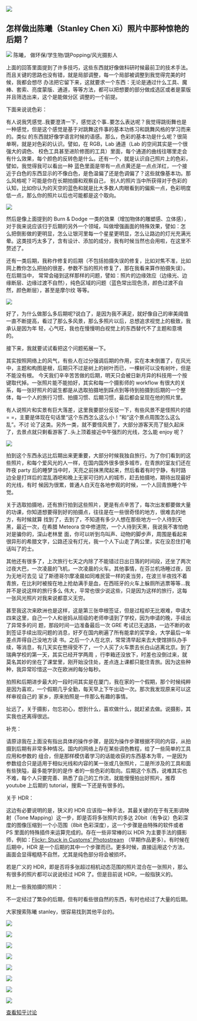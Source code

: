 ![](http://p3.zhimg.com/6e/d1/6ed1a7d326f24fc8349db1216e94395d.jpg)

## 怎样做出陈曦（Stanley Chen Xi）照片中那种惊艳的后期？

![](http://p2.zhimg.com/69/e7/69e7dfd29_is.jpg) 陈曦， 做环保/学生物/跳Popping/风光摄影人

上面的回答里面提到了许多技巧，这些东西就好像做科研时候最前卫的技术手法。而且关键的思路也没有错，就是局部调整，每一个局部被调整到我觉得完美的时候，我都会想尽
办法把它留下来，这就要求一个东西：无论是通过什么工具、魔棒、套索、亮度蒙版、通道，等等方法，都可以把想要的部分做成选区或者是蒙版并且筛选出来，这个是能做分区
调整的一个前提。

下面来说说色彩：

有人说我凭感觉..我要澄清一下，感觉这个事..要怎么表达呢？我觉得跳街舞也是一种感觉，但是这个感觉是基于对跳舞这件事的基本功练习和跳舞风格的学习而来的。类似
的东西就好像学语言时候的语感。那么，色彩的基本功是什么呢？很简单啊，就是对色彩的认识。譬如，在 RGB，Lab 通道（Lab 的空间其实是一个很强大的调色、
校色工具甚至进阶修图的工具）里面，每个通道的曲线往哪里走会有什么效果，每个颜色的反转色是什么。还有一个，就是认识自己照片上的色彩，譬如，我觉得我可以看出一种
蓝色里面是带有一点点黄还是一点点洋红，一个接近于白色的东西显示的不像白色，是色温偏了还是色调偏了？这些就像基本功。那么风格呢？可能是你在长期拍摄和观察自己，
别人的照片当中所获得对于色彩的认知，比如你认为的天空的蓝色和就是比大多数人肉眼看到的偏紫一点，色彩明度低一点，那么你的照片以后也可能都是这个取向。

![](http://p4.zhimg.com/98/7a/987a3654819b140cec7a991cd65c8c5e_m.jpg)

然后是像上面提到的 Burn & Dodge 一类的效果（增加物体的雕塑感、立体感），对于我来说应该归于后期的另外一个领域，叫做增强画面的特殊效果，譬如：怎
么把倒影做的更明显，怎么让银河里每一个星星更明显，怎么让路边的灯光充满光晕。这类技巧太多了，含有设计、添加的成分，我有时候当然也会用啦，在这里不赘述了。

还有一类后期，我称作修复的后期（不包括拍摄失误的修复，比如对焦不准，比如网上教你怎么把拍的很差，参数不当的照片修复了，那在我看来算作拍摄失误）。在后期当中，
常常会碰到这样那样的问题，譬如：照片的边缘效应（边缘光、边缘断层、边缘过渡不自然），纯色区域的问题（蓝色常出现色渍，颜色过渡不自然，颜色断层），甚至是摩尔纹
等等。

![](http://p2.zhimg.com/c9/5b/c95b5f652a3daea28dc526817831132d_m.jpg)

好了，为什么做那么多后期呢?说白了，是因为我不满足，就好像自己的审美阈值一直不断提高，看过了那么多风景，那么多照片以后，总想追求视觉上的极致，我承认是因为年
轻，心气旺，我也在慢慢明白视觉上的东西替代不了主题和意境的。

接下来，我就要试试看把这个问题拓展一下。

其实按照网络上的风气，有些人在过分强调后期的作用，实在本末倒置了，在风光中，主题和构图是根，后期只不过是树上的树叶而已，一棵树可以没有树叶，但是不能没有根。
今天我们辛辛苦苦做的后期，明天只会被日新月异的科技用一个按键取代掉。一张照片能不能拍好，其实和每一个摄影师的 workflow
有很大的关系，每一张好照片的诞生都是从选取拍摄地到踩点到等待到拍摄到后期的一个整体，每一个人的旅行习惯、拍摄习惯、后期习惯，最后都会呈现在他的照片里。

有人说照片和实景有巨大落差，这里我要部分反驳一下，有些风景不是怪照片的错= =，主要是体现在句话里“这个东西怎么这么小！”和“这个景点周围怎么这么乱”。不讨
论了这类。另外一类，就不要怪风景了，大部分游客天亮了挺久起床了，去景点就只剩看游客了..头上顶着接近中午强烈的光线，怎么能 enjoy 呢？

![](http://p3.zhimg.com/fd/33/fd33a369e9f3ee87f078610445f1d4c1_m.jpg)

拍到这个东西永远比后期出来更重要，大部分时候我独自旅行。为了你们看到的这些照片，和每个爱风光的人一样，在国内国外很多很多城市，在青旅的室友们还在昨夜
party 后的睡梦当中时，天亮之前抹黑爬起来，然后看着有时宁静，有时路边全是打烊后的混乱酒吧和晚上无家可归的人的城市，赶去拍摄地，期待出现最好的光线，有时
候因为很累，普通人白天在各地参观的时候，一个人回青旅睡个午觉。

关于选取拍摄地，还有旅行拍到这些照片，更是有点辛苦了，每次出发都要做大量的功课，你知道想要得到好的拍摄点，往往是在一些很奇怪的地方，很难去的地方，有时候就算
找到了，去到了，不知道有多少人想在那些地方一个人待到天黑，最近一次，在希腊 Meteora 空中修道院，一个人待到天黑，我说我不害怕绝对是骗你的，深山老林里
面，你可以听到鸟叫声、动物的脚步声，周围是看起来很异形的希腊文字，公路还没有灯光，我一个人下山走了两公里，实在没忍住打电话叫了的士。

其他还有很多了，上次旅行七天之内除了不能错过日出日落的时间段，还坐了两次过夜大巴，一次凌晨的飞机，一次凌晨的火车。其他事情，在芬兰机场睡过夜，因为无地可去见
证了斯德哥尔摩凌晨如同难民营一样的麦当劳，在波兰半夜找不着青旅，在比利时被按在地上抢劫满手是血，在西班牙的火车上躲厕所逃票等等...我并不是说这样的旅行多么
伟大，平常也很少说这些，只是因为这样的旅行，这每一张风光照片对我来说都意义无穷。

甚至我这次来欧洲也是这样，这是第三张申根签证，但是过程却无比艰难，申请大四来这里，自己一个人和爸妈从班级的老师申请到了学校，因为申请的晚，手续出了异常多的问
题，那段时间一边准备最后一次 GRE 考试已无退路，一边不断的收到签证手续出现问题的消息，好歹在国内刷遍了所有能拿的奖学金，大学最后一年差点弄得自己没地方读
书。之后一个人在北京，常常清早起来去大使馆排队办手续，等消息，有几天实在憋得受不了，一个人买了火车票去长白山逃离北京。到了瑞典学校的第一天，其实已经开学两周
，行李箱还没放下，时差也没倒过来，就莫名其妙的坐在了课堂里，刚开始没住处，差点连上课都只能住青旅。因为这些种种，我异常珍惜这一次在欧洲的每分每秒。

拍照和后期进步最大的一段时间其实是在厦门，我在家的一个假期，那个时候纯粹是因为喜欢，一个假期几乎全勤，每天早上下午出动一次。那次我发现原来可以这样审视自己的
家乡，原来拍照是一件那么有趣的事情。

扯远了，关于摄影，勿忘初心，想到什么，喜欢做什么，就赶紧去做。说摄影，其实我也还离得很远。

补充：

请原谅我在上面没有指出具体的操作步骤，是因为操作步骤根据不同的内容，从拍摄到后期有非常多种情况。国内的网络上存在某些调色教程，给了一些简单的工具应用和参数的
组合，但是那样模仿着学习的话能收获的东西基本为零，一是因为参数组合只是适用于相似光线和内容的某一张或几张照片，二是所涉及的工具和面有些狭隘，最多能学到的是作
者的一些色彩的取向。后期这个东西，说难其实也不难，每个人只要完善、熟悉了自己的工作流，就能慢慢拍出好照片。推荐 youtube 上后期的
tutorial，搜索一下还是有很多的。

关于 HDR：

这边有必要说明的是，狭义的 HDR 应该指一种手法，其最关键的在于有无影调映射（Tone Mapping）这一步，即是否将多张照片的多达
20bit（有争议）色彩深度的图像压缩到一个小范围（8bit 色彩深度），这一个步骤是由特殊的软件或者 PS 里面的特殊插件来运算完成的。存在一些非常棒的以
HDR 为主要手法的摄影师，例如：[Flickr: Stuck in Customs'
Photostream](http://www.flickr.com/photos/stuckincustoms) （早期作品更多）。有时候在后期中，HDR
是一个后期的其中一个步骤而已。更多时候，直接运用这个方法，画面会显得粗糙不自然，尤其是纯色部分将会被损坏。

若是广义的 HDR，即是否将多张超过相机动态范围的照片混合在一张照片，那么有很多的照片都可以说说经过 HDR 了。但是目前说 HDR，一般指狭义的。

附上一些我拍摄的照片：

不一定经过了繁杂的后期，但有时看些很自然的东西，有时也经过了大量的后期。

大家搜索陈曦 stanley，很容易找到其他平台的。

![](http://p4.zhimg.com/2f/16/2f16f7ed98cda36fdccfd1d6008eaaf8_m.jpg)

![](http://p3.zhimg.com/9c/41/9c41675fb13b0ae6ff7c61e4c0093762_m.jpg)

  

![](http://p3.zhimg.com/23/05/2305670c7a1681eb2e722554d16c8458_m.jpg)

![](http://p1.zhimg.com/d7/1b/d71b0a635c9ba041abd53af7546e09dc_m.jpg)

![](http://p3.zhimg.com/82/b6/82b6e906e996147763642ec6436bc1ff_m.jpg)

![](http://p1.zhimg.com/30/90/3090070126136ecd847fac3a33ef696d_m.jpg)

![](http://p2.zhimg.com/5c/5c/5c5c1e1f5144abf75c1edfff595abe5c_m.jpg)

![](http://p4.zhimg.com/a9/f9/a9f9b11c8f0e77a419478270bc6cb585_m.jpg)

[查看知乎讨论](http://www.zhihu.com/question/23068752)


